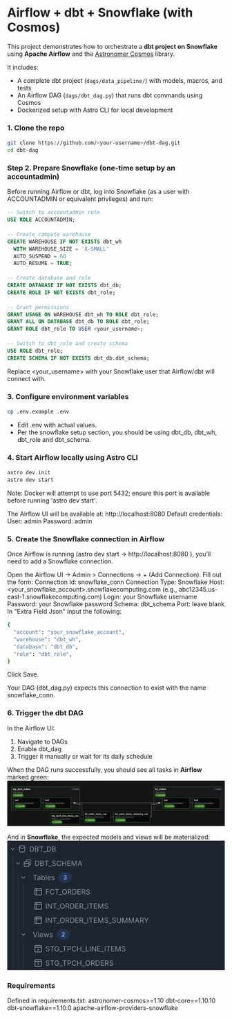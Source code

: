 # Airflow + dbt + Snowflake (with Cosmos)

This project demonstrates how to orchestrate a **dbt project on Snowflake** using **Apache Airflow** and the [Astronomer Cosmos](https://github.com/astronomer/astronomer-cosmos) library.  

It includes:
- A complete dbt project (`dags/data_pipeline/`) with models, macros, and tests
- An Airflow DAG (`dags/dbt_dag.py`) that runs dbt commands using Cosmos
- Dockerized setup with Astro CLI for local development

### 1. Clone the repo
```bash
git clone https://github.com/<your-username>/dbt-dag.git
cd dbt-dag
```

### Step 2. Prepare Snowflake (one-time setup by an accountadmin)
Before running Airflow or dbt, log into Snowflake (as a user with ACCOUNTADMIN or equivalent privileges) and run:
``` SQL
-- Switch to accountadmin role
USE ROLE ACCOUNTADMIN;

-- Create compute warehouse
CREATE WAREHOUSE IF NOT EXISTS dbt_wh
  WITH WAREHOUSE_SIZE = 'X-SMALL'
  AUTO_SUSPEND = 60
  AUTO_RESUME = TRUE;

-- Create database and role
CREATE DATABASE IF NOT EXISTS dbt_db;
CREATE ROLE IF NOT EXISTS dbt_role;

-- Grant permissions
GRANT USAGE ON WAREHOUSE dbt_wh TO ROLE dbt_role;
GRANT ALL ON DATABASE dbt_db TO ROLE dbt_role;
GRANT ROLE dbt_role TO USER <your_username>;

-- Switch to dbt_role and create schema
USE ROLE dbt_role;
CREATE SCHEMA IF NOT EXISTS dbt_db.dbt_schema;
```
Replace <your_username> with your Snowflake user that Airflow/dbt will connect with.

### 3. Configure environment variables
```bash
cp .env.example .env
```
- Edit .env with actual values.
- Per the snowflake setup section, you should be using dbt_db, dbt_wh, dbt_role and dbt_schema.

### 4. Start Airflow locally using Astro CLI
```bash
astro dev init
astro dev start
```
Note: Docker will attempt to use port 5432; ensure this port is available before running 'astro dev start'.

The Airflow UI will be available at: http://localhost:8080
Default credentials:
User: admin
Password: admin

### 5. Create the Snowflake connection in Airflow

Once Airflow is running (astro dev start → http://localhost:8080
), you’ll need to add a Snowflake connection.

Open the Airflow UI → Admin > Connections → + (Add Connection).
Fill out the form:
Connection Id: snowflake_conn
Connection Type: Snowflake
Host: <your_snowflake_account>.snowflakecomputing.com (e.g., abc12345.us-east-1.snowflakecomputing.com)
Login: your Snowflake username
Password: your Snowflake password
Schema: dbt_schema
Port: leave blank
In "Extra Field Json" input the following:
``` bash
{
  "account": "your_snowflake_account",
  "warehouse": "dbt_wh",
  "database": "dbt_db",
  "role": "dbt_role",
}
```
Click Save.

Your DAG (dbt_dag.py) expects this connection to exist with the name snowflake_conn.
 
 ### 6. Trigger the dbt DAG
 In the Airflow UI:
1. Navigate to DAGs
2. Enable dbt_dag
3. Trigger it manually or wait for its daily schedule


When the DAG runs successfully, you should see all tasks in **Airflow** marked green:
![Successfully_Run_DAG](images/Successfully_Run_DAG.png)

And in **Snowflake**, the expected models and views will be materialized:
![Correctly_Populated_Snowflake_Tables](images/Correctly_Populated_Snowflake_Tables.png)

	
### Requirements
Defined in requirements.txt:
astronomer-cosmos>=1.10
dbt-core==1.10.10
dbt-snowflake==1.10.0
apache-airflow-providers-snowflake


